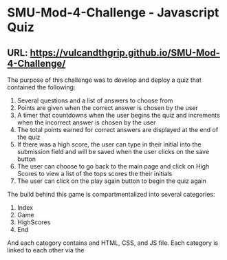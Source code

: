 # SMU-Mod-4-Challenge - Javascript Quiz    

## URL: https://vulcandthgrip.github.io/SMU-Mod-4-Challenge/

The purpose of this challenge was to develop and deploy a quiz that contained the following:
1.  Several questions and a list of answers to choose from
2.  Points are given when the correct answer is chosen by the user
3.  A timer that countdowns when the user begins the quiz and increments when the incorrect answer is chosen by the user
4.  The total points earned for correct answers are displayed at the end of the quiz
5.  If there was a high score, the user can type in their initial into the submission field and will be saved when the user clicks on the save button
6. The user can choose to go back to the main page and click on High Scores to view a list of the tops scores the their initials
7. The user can click on the play again button to begin the quiz again

The build behind this game is compartmentalized into several categories:
1. Index
2. Game
3. HighScores
4. End 

And each category contains and HTML, CSS, and JS file. Each category is linked to each other via the <script> element.

  # Mockup Example
<img width="1408" alt="Screenshot 2022-12-19 at 1 49 10 PM" src="https://user-images.githubusercontent.com/112414393/208508142-4797811d-e567-4e3f-9ac8-dfc596f1a7b4.png">

  # Code Example
  ![Screenshot 2022-12-19 at 1 35 03 PM](https://user-images.githubusercontent.com/112414393/208506077-9bd13f04-b069-45d5-bb8b-246fdc004070.png)
  
  # Resources
  1.Gitlab: https://smu.bootcampcontent.com/SMU-Coding-Bootcamp/SMU-VIRT-FSF-PT-11-2022-U-LOLC/-/tree/main/04-Web-APIs/02-Challenge
  2.Google: https://www.google.com/search?q=Build+a+quiz+in+javascript&oq=Build+a+quiz+in+javascript+&aqs=chrome..69i57j0i22i30j69i60l3.8808j0j15&sourceid=chrome&ie=UTF-8
  3.Youtube: https://www.youtube.com/@JamesQQuick
  4. Online Tutor: Ashton Foston
  
  # License/Disclaimer
  The material embodied in this software is provided to you "as-is" and without warranty of any kind, express, implied or otherwise, including without limitation, any warranty of fitness for a particular purpose. In no event shall the Centers for Disease Control and Prevention (CDC) or the United States (U.S.) government be liable to you or anyone else for any direct, special, incidental, indirect or consequential damages of any kind, or any damages whatsoever, including without limitation, loss of profit, loss of use, savings or revenue, or the claims of third parties, whether or not CDC or the U.S. government has been advised of the possibility of such loss, however caused and on any theory of liability, arising out of or in connection with the possession, use or performance of this software.
